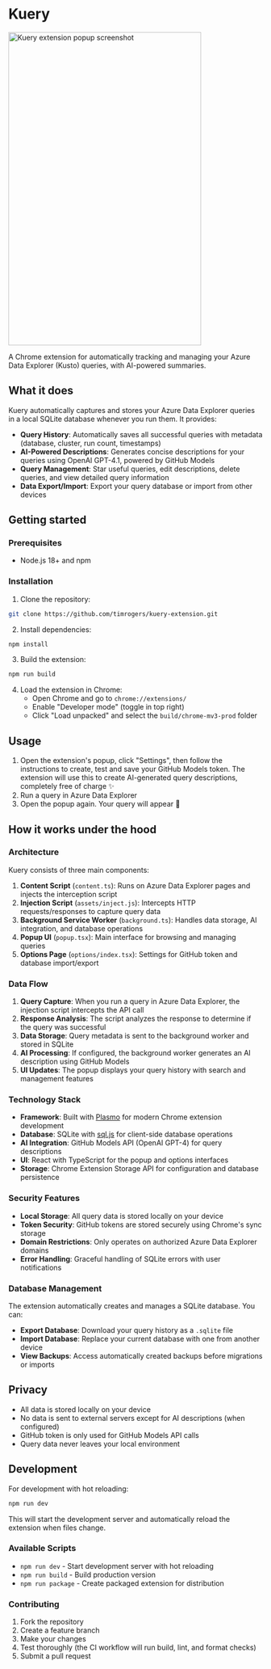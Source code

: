 # Kuery

<img width="382" height="620" alt="Kuery extension popup screenshot" src="https://github.com/user-attachments/assets/241dbf24-d11e-4d93-8879-99d1a8c2751e" />


A Chrome extension for automatically tracking and managing your Azure Data Explorer (Kusto) queries, with AI-powered summaries.

## What it does

Kuery automatically captures and stores your Azure Data Explorer queries in a local SQLite database whenever you run them. It provides:

- **Query History**: Automatically saves all successful queries with metadata (database, cluster, run count, timestamps)
- **AI-Powered Descriptions**: Generates concise descriptions for your queries using OpenAI GPT-4.1, powered by GitHub Models
- **Query Management**: Star useful queries, edit descriptions, delete queries, and view detailed query information
- **Data Export/Import**: Export your query database or import from other devices

## Getting started

### Prerequisites

- Node.js 18+ and npm

### Installation

1. Clone the repository:

```bash
git clone https://github.com/timrogers/kuery-extension.git
```

2. Install dependencies:

```bash
npm install
```

3. Build the extension:

```bash
npm run build
```

4. Load the extension in Chrome:
   - Open Chrome and go to `chrome://extensions/`
   - Enable "Developer mode" (toggle in top right)
   - Click "Load unpacked" and select the `build/chrome-mv3-prod` folder

## Usage

1. Open the extension's popup, click "Settings", then follow the instructions to create, test and save your GitHub Models token. The extension will use this to create AI-generated query descriptions, completely free of charge ✨
1. Run a query in Azure Data Explorer
1. Open the popup again. Your query will appear 🎉

## How it works under the hood

### Architecture

Kuery consists of three main components:

1. **Content Script** (`content.ts`): Runs on Azure Data Explorer pages and injects the interception script
2. **Injection Script** (`assets/inject.js`): Intercepts HTTP requests/responses to capture query data
3. **Background Service Worker** (`background.ts`): Handles data storage, AI integration, and database operations
4. **Popup UI** (`popup.tsx`): Main interface for browsing and managing queries
5. **Options Page** (`options/index.tsx`): Settings for GitHub token and database import/export

### Data Flow

1. **Query Capture**: When you run a query in Azure Data Explorer, the injection script intercepts the API call
2. **Response Analysis**: The script analyzes the response to determine if the query was successful
3. **Data Storage**: Query metadata is sent to the background worker and stored in SQLite
4. **AI Processing**: If configured, the background worker generates an AI description using GitHub Models
5. **UI Updates**: The popup displays your query history with search and management features

### Technology Stack

- **Framework**: Built with [Plasmo](https://plasmo.com) for modern Chrome extension development
- **Database**: SQLite with [sql.js](https://github.com/sql-js/sql.js) for client-side database operations
- **AI Integration**: GitHub Models API (OpenAI GPT-4) for query descriptions
- **UI**: React with TypeScript for the popup and options interfaces
- **Storage**: Chrome Extension Storage API for configuration and database persistence

### Security Features

- **Local Storage**: All query data is stored locally on your device
- **Token Security**: GitHub tokens are stored securely using Chrome's sync storage
- **Domain Restrictions**: Only operates on authorized Azure Data Explorer domains
- **Error Handling**: Graceful handling of SQLite errors with user notifications

### Database Management

The extension automatically creates and manages a SQLite database. You can:

- **Export Database**: Download your query history as a `.sqlite` file
- **Import Database**: Replace your current database with one from another device
- **View Backups**: Access automatically created backups before migrations or imports

## Privacy

- All data is stored locally on your device
- No data is sent to external servers except for AI descriptions (when configured)
- GitHub token is only used for GitHub Models API calls
- Query data never leaves your local environment

## Development

For development with hot reloading:

```bash
npm run dev
```

This will start the development server and automatically reload the extension when files change.

### Available Scripts

- `npm run dev` - Start development server with hot reloading
- `npm run build` - Build production version
- `npm run package` - Create packaged extension for distribution

### Contributing

1. Fork the repository
2. Create a feature branch
3. Make your changes
4. Test thoroughly (the CI workflow will run build, lint, and format checks)
5. Submit a pull request

